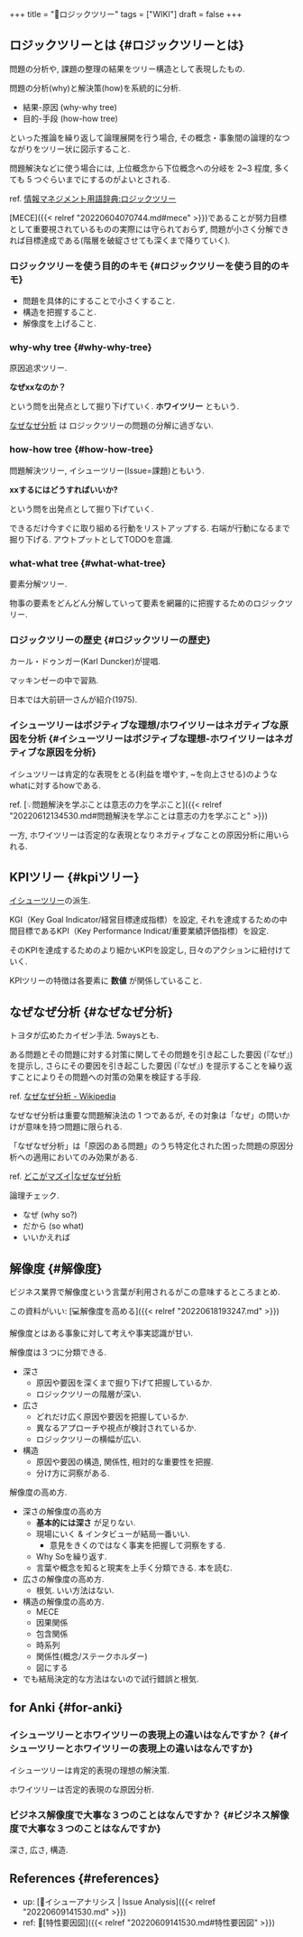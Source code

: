 +++
title = "📝ロジックツリー"
tags = ["WIKI"]
draft = false
+++

## ロジックツリーとは {#ロジックツリーとは}

問題の分析や, 課題の整理の結果をツリー構造として表現したもの.

問題の分析(why)と解決策(how)を系統的に分析.

-   結果-原因 (why-why tree)
-   目的-手段 (how-how tree)

といった推論を繰り返して論理展開を行う場合, その概念・事象間の論理的なつながりをツリー状に図示すること.

問題解決などに使う場合には, 上位概念から下位概念への分岐を 2~3 程度, 多くても 5 つぐらいまでにするのがよいとされる.

ref. [情報マネジメント用語辞典:ロジックツリー](http://www.itmedia.co.jp/im/articles/0609/01/news133.html)

[MECE]({{< relref "20220604070744.md#mece" >}})であることが努力目標として重要視されているものの実際には守られておらず, 問題が小さく分解できれば目標達成である(階層を破綻させても深くまで降りていく).


### ロジックツリーを使う目的のキモ {#ロジックツリーを使う目的のキモ}

-   問題を具体的にすることで小さくすること.
-   構造を把握すること.
-   解像度を上げること.


### why-why tree {#why-why-tree}

原因追求ツリー.

**なぜxxなのか？**

という問を出発点として掘り下げていく. **ホワイツリー** ともいう.

[なぜなぜ分析](#なぜなぜ分析) は ロジックツリーの問題の分解に過ぎない.


### how-how tree {#how-how-tree}

問題解決ツリー, イシューツリー(Issue=課題)ともいう.

**xxするにはどうすればいいか?**

という問を出発点として掘り下げていく.

できるだけ今すぐに取り組める行動をリストアップする. 右端が行動になるまで掘り下げる. アウトプットとしてTODOを意識.


### what-what tree {#what-what-tree}

要素分解ツリー.

物事の要素をどんどん分解していって要素を網羅的に把握するためのロジックツリー.


### ロジックツリーの歴史 {#ロジックツリーの歴史}

カール・ドゥンガー(Karl Duncker)が提唱.

マッキンゼーの中で習熟.

日本では大前研一さんが紹介(1975).


### イシューツリーはボジティブな理想/ホワイツリーはネガティブな原因を分析 {#イシューツリーはボジティブな理想-ホワイツリーはネガティブな原因を分析}

イシュツリーは肯定的な表現をとる(利益を増やす, ~を向上させる)のようなwhatに対するhowである.

ref. [💡問題解決を学ぶことは意志の力を学ぶこと]({{< relref "20220612134530.md#問題解決を学ぶことは意志の力を学ぶこと" >}})

一方, ホワイツリーは否定的な表現となりネガティブなことの原因分析に用いられる.


## KPIツリー {#kpiツリー}

[イシューツリー](#how-how-tree)の派生.

KGI（Key Goal Indicator/経営目標達成指標）を設定, それを達成するための中間目標であるKPI（Key Performance Indicat/重要業績評価指標）を設定.

そのKPIを達成するためのより細かいKPIを設定し, 日々のアクションに紐付けていく.

KPIツリーの特徴は各要素に **数値** が関係していること.


## なぜなぜ分析 {#なぜなぜ分析}

トヨタが広めたカイゼン手法. 5waysとも.

ある問題とその問題に対する対策に関してその問題を引き起こした要因 (『なぜ』) を提示し, さらにその要因を引き起こした要因 (『なぜ』) を提示することを繰り返すことによりその問題への対策の効果を検証する手段.

ref. [なぜなぜ分析 - Wikipedia](http://ja.wikipedia.org/wiki/%E3%81%AA%E3%81%9C%E3%81%AA%E3%81%9C%E5%88%86%E6%9E%90)

なぜなぜ分析は重要な問題解決法の 1 つであるが, その対象は「なぜ」の問いかけが意味を持つ問題に限られる.

「なぜなぜ分析」は「原因のある問題」のうち特定化された困った問題の原因分析への適用においてのみ効果がある.

ref. [どこがマズイ|なぜなぜ分析](http://www.ltkensyu.com/confidential2.html)

論理チェック.

-   なぜ (why so?)
-   だから (so what)
-   いいかえれば


## 解像度 {#解像度}

ビジネス業界で解像度という言葉が利用されるがこの意味するところまとめ.

この資料がいい: [💻解像度を高める]({{< relref "20220618193247.md" >}})

解像度とはある事象に対して考えや事実認識が甘い.

解像度は３つに分類できる.

-   深さ
    -   原因や要因を深くまで掘り下げて把握しているか.
    -   ロジックツリーの階層が深い.
-   広さ
    -   どれだけ広く原因や要因を把握しているか.
    -   異なるアプローチや視点が検討されているか.
    -   ロジックツリーの横幅が広い.
-   構造
    -   原因や要因の構造, 関係性, 相対的な重要性を把握.
    -   分け方に洞察がある.

解像度の高め方.

-   深さの解像度の高め方
    -   **基本的には深さ** が足りない.
    -   現場にいく & インタビューが結局一番いい.
        -   意見をきくのではなく事実を把握して洞察をする.
    -   Why Soを繰り返す.
    -   言葉や概念を知ると現実を上手く分類できる. 本を読む.
-   広さの解像度の高め方.
    -   根気. いい方法はない.
-   構造の解像度の高め方.
    -   MECE
    -   因果関係
    -   包含関係
    -   時系列
    -   関係性(概念/ステークホルダー)
    -   図にする
-   でも結局決定的な方法はないので試行錯誤と根気.


## for Anki {#for-anki}


### イシューツリーとホワイツリーの表現上の違いはなんですか？ {#イシューツリーとホワイツリーの表現上の違いはなんですか}

イシューツリーは肯定的表現の理想の解決策.

ホワイツリーは否定的表現のな原因分析.


### ビジネス解像度で大事な３つのことはなんですか？ {#ビジネス解像度で大事な３つのことはなんですか}

深さ, 広さ, 構造.


## References {#references}

-   up: [📝イシューアナリシス | Issue Analysis]({{< relref "20220609141530.md" >}})
-   ref: 📝[特性要因図]({{< relref "20220609141530.md#特性要因図" >}})
